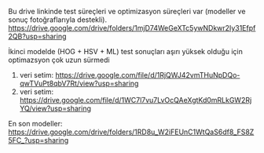 Bu drive linkinde test süreçleri ve optimizasyon süreçleri var (modeller ve sonuç fotoğraflarıyla destekli). https://drive.google.com/drive/folders/1mjD74WeGeXTc5ywNDkwr2Iy31Efpf2QB?usp=sharing

İkinci modelde (HOG + HSV + ML) test sonuçları aşırı yüksek olduğu için optimazsyon çok uzun sürmedi

1. veri setim: https://drive.google.com/file/d/1RjQWJ42vmTHuNpDQo-qwTVuPt8qbV7Rt/view?usp=sharing
2. veri setim: https://drive.google.com/file/d/1WC7l7vu7LvOcQAeXgtKd0mRLkGW2RjYQ/view?usp=sharing

En son modeller: https://drive.google.com/drive/folders/1RD8u_W2iFEUnC1WtQaS6df8_FS8Z5FC_?usp=sharing

